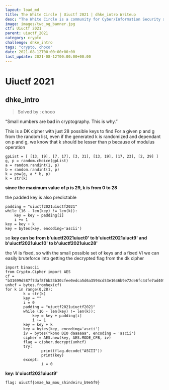 ```yaml
---
layout: load_md
title: The White Circle | Uiuctf 2021 | dhke_intro Writeup
desc: "The White Circle is a community for Cyber/Information Security students, enthusiasts and professionals. You can discuss anything related to Security, share your knowledge with others, get help when you need it and proceed further in your journey with amazing people from all over the world."
image: images/twc_og_banner.jpg
ctf: Uiuctf 2021
parent: uiuctf_2021
category: crypto
challenge: dhke_intro
tags: "crypto, choco"
date: 2021-08-12T00:00:00+00:00
last_update: 2021-08-12T00:00:00+00:00
---
```


<h1 class="heading card-title white-text">Uiuctf 2021</h1>

## dhke_intro
> Solved by : choco

“Small numbers are bad in cryptography. This is why.”

This is a DK cipher with just 28 possible keys to find
For a given p and g from the random list, even if the generated k is randomized and dependant on p and g, we know that k should be lesser than p because of modulus operation


    gpList = [ [13, 19], [7, 17], [3, 31], [13, 19], [17, 23], [2, 29] ]
    g, p = random.choice(gpList)
    a = random.randint(1, p)
    b = random.randint(1, p)
    k = pow(g, a * b, p)
    k = str(k)

**since the maximum value of p is 29, k is from 0 to 28**

the padded key is also predictable 

    padding = "uiuctf2021uiuctf2021"
    while (16 - len(key) != len(k)):
        key = key + padding[i]
        i += 1
    key = key + k
    key = bytes(key, encoding='ascii')

so **key can be from b'uiuctf2021uiuct0' to b'uiuctf2021uiuct9' and b'uiuctf2021uiuc10' to b'uiuctf2021uiuc28'**

the VI is fixed, so with the small possible set of keys and a fixed VI we can easily bruteforce into getting the decrypted flag from the dk cipher


    import binascii
    from Crypto.Cipher import AES
    cf = "b31699d587f7daf8f6b23b30cfee0edca5d6a3594cd53e1646b9e72de6fc44fe7ad40f0ea6"
    unhcf = bytes.fromhex(cf)
    for k in range(0,28):
            k = str(k)
            key = ""
            i = 0
            padding = "uiuctf2021uiuctf2021"
            while (16 - len(key) != len(k)):
                key = key + padding[i]
                i += 1
            key = key + k
            key = bytes(key, encoding='ascii')
            iv = bytes("kono DIO daaaaaa", encoding = 'ascii')
            cipher = AES.new(key, AES.MODE_CFB, iv)
            flag = cipher.decrypt(unhcf)
            try:
                    print(flag.decode("ASCII"))
                    print(key)
            except:
                    i = 0

**key:  b'uiuctf2021uiuct9'**

```flag: uiuctf{omae_ha_mou_shindeiru_b9e5f9}```

